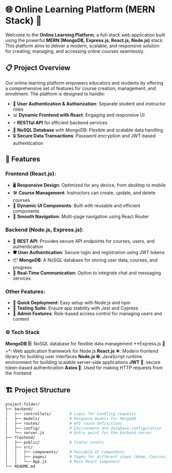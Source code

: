 # 🌐 **Online Learning Platform (MERN Stack)** 🚀

Welcome to the **Online Learning Platform**, a full-stack web application built using the powerful **MERN (MongoDB, Express.js, React.js, Node.js)** stack. This platform aims to deliver a modern, scalable, and responsive solution for creating, managing, and accessing online courses seamlessly.

## 📋 **Project Overview**

Our online learning platform empowers educators and students by offering a comprehensive set of features for course creation, management, and enrollment. The platform is designed to handle:

- 🌟 **User Authentication & Authorization**: Separate student and instructor roles
- 📊 **Dynamic Frontend with React**: Engaging and responsive UI
- ⚡ **RESTful API** for efficient backend services
- 📁 **NoSQL Database** with MongoDB: Flexible and scalable data handling
- 🔒 **Secure Data Transactions**: Password encryption and JWT-based authentication

## 🎯 **Features**

### **Frontend (React.js)**:
  - 🖥️ **Responsive Design**: Optimized for any device, from desktop to mobile
  - 🛠️ **Course Management**: Instructors can create, update, and delete courses
  - 🔄 **Dynamic UI Components**: Built with reusable and efficient components
  - 🧭 **Smooth Navigation**: Multi-page navigation using React Router
  
### **Backend (Node.js, Express.js)**:
  - 🔗 **REST API**: Provides secure API endpoints for courses, users, and authentication
  - 🛡️ **User Authentication**: Secure login and registration using JWT tokens
  - 📦 **MongoDB**: A NoSQL database for storing user data, courses, and progress
  - 💬 **Real-Time Communication**: Option to integrate chat and messaging services

### **Other Features**:
  - 🚀 **Quick Deployment**: Easy setup with Node.js and npm
  - 🧪 **Testing Suite**: Ensure app stability with Jest and Cypress
  - 📝 **Admin Features**: Role-based access control for managing users and content

### **⚙️ Tech Stack** ###

**MongoDB 🗄️**: NoSQL database for flexible data management
**Express.js 🚏+*: Web application framework for Node.js
**React.js ⚛️**: Modern frontend library for building user interfaces
**Node.js 🌐**: JavaScript runtime environment for building scalable server-side applications
**JWT 🔑**: secure token-based authentication
**Axios 📡**: Used for making HTTP requests from the frontend

## 🏗️ **Project Structure**

```bash
project-folder/
├── backend/
│   ├── controllers/        # Logic for handling requests
│   ├── models/             # Mongoose models for MongoDB
│   ├── routes/             # API route definitions
│   ├── config/             # Environment and database configuration
│   └── server.js           # Entry point for the backend server
├── frontend/
│   ├── public/             # Static assets
│   ├── src/
│   │   ├── components/     # Reusable UI components
│   │   ├── pages/          # Pages for different views (Home, Courses, etc.)
│   │   └── App.js          # Main React component
└── README.md
